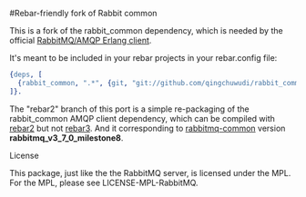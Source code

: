 #Rebar-friendly fork of Rabbit common

This is a fork of the rabbit_common dependency, which is needed by the official [RabbitMQ/AMQP Erlang client][1].

It's meant to be included in your rebar projects in your rebar.config file:

```Erlang
{deps, [
  {rabbit_common, ".*", {git, "git://github.com/qingchuwudi/rabbit_common.git", {tag, "v3_7_0_milestone8"}}}
]}.
```

The "rebar2" branch of this port is a simple re-packaging of the rabbit_common AMQP client dependency, which can be compiled with [rebar2][3] but not [rebar3][4]. And it corresponding to [rabbitmq-common][2] version **rabbitmq_v3_7_0_milestone8**.

License

This package, just like the the RabbitMQ server, is licensed under the MPL. For the MPL, please see LICENSE-MPL-RabbitMQ.


[1]: https://github.com/rabbitmq/rabbitmq-erlang-client
[2]: https://github.com/rabbitmq/rabbitmq-common
[3]: https://github.com/rebar/rebar.git
[4]: https://github.com/erlang/rebar3.git
